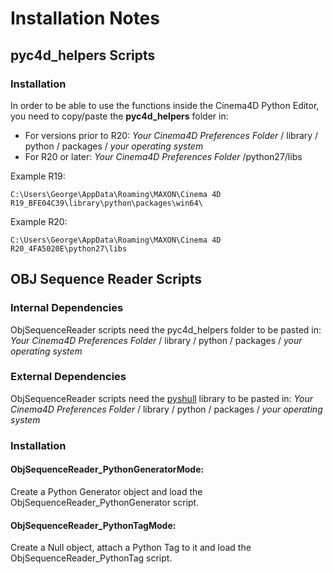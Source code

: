 
# Installation Notes
## pyc4d_helpers Scripts
### Installation
In order to be able to use the functions inside the Cinema4D Python Editor, you need to copy/paste the **pyc4d_helpers** folder in: 

* For versions prior to R20: *Your Cinema4D Preferences Folder* / library / python / packages / *your operating system*
* For R20 or later: *Your Cinema4D Preferences Folder* /python27/libs

Example R19: 
```
C:\Users\George\AppData\Roaming\MAXON\Cinema 4D R19_BFE04C39\library\python\packages\win64\
```
Example R20: 
```
C:\Users\George\AppData\Roaming\MAXON\Cinema 4D R20_4FA5020E\python27\libs
```

## OBJ Sequence Reader Scripts

### Internal Dependencies
ObjSequenceReader scripts need the pyc4d_helpers folder to be pasted in: *Your Cinema4D Preferences Folder* / library / python / packages / *your operating system*

### External Dependencies
ObjSequenceReader scripts need the [pyshull](https://github.com/TimSC/pyshull) library to be pasted in: *Your Cinema4D Preferences Folder* / library / python / packages / *your operating system*

### Installation
#### ObjSequenceReader_PythonGeneratorMode:
Create a Python Generator object and load the ObjSequenceReader_PythonGenerator script.
#### ObjSequenceReader_PythonTagMode:
Create a Null object, attach a Python Tag to it and load the ObjSequenceReader_PythonTag script.
